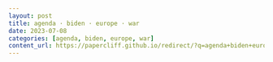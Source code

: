 ```yaml
---
layout: post
title: agenda · biden · europe · war
date: 2023-07-08
categories: [agenda, biden, europe, war]
content_url: https://papercliff.github.io/redirect/?q=agenda+biden+europe+war&tbs=cdr:1,cd_min:7/7/2023,cd_max:7/9/2023
---
```

